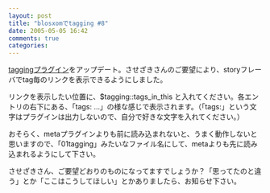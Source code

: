 ```yaml
---
layout: post
title: "blosxomでtagging #8"
date: 2005-05-05 16:42
comments: true
categories: 
---
```

<p class="entryBody">
<a href="/archives/tagging" target="_blank">taggingプラグイン</a>をアップデート。させざきさんのご要望により、storyフレーバでtag毎のリンクを表示できるようにしました。
</p>

<p class="entryBody">
リンクを表示したい位置に、$tagging::tags_in_this と入れてください。各エントリの右下にある、「tags: ...」の様な感じで表示されます。（「tags:」という文字はプラグインは出力しないので、自分で好きな文字を入れてください。）
</p>

<p class="entryBody">
おそらく、metaプラグインよりも前に読み込まれないと、うまく動作しないと思いますので、「01tagging」みたいなファイル名にして、metaよりも先に読み込まれるようにして下さい。
</p>

<p class="entryBody">
させざきさん、ご要望どおりのものになってますでしょうか？「思ってたのと違う」とか「ここはこうしてほしい」とかありましたら、お知らせ下さい。
</p>